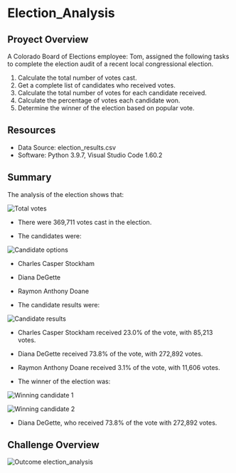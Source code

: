 # Election_Analysis

## Proyect Overview
A Colorado Board of Elections employee: Tom, assigned the following tasks to complete the election audit of a recent local congressional election.

1. Calculate the total number of votes cast.
2. Get a complete list of candidates who received votes.
3. Calculate the total number of votes for each candidate received.
4. Calculate the percentage of votes each candidate won.
5. Determine the winner of the election based on popular vote.

## Resources
- Data Source: election_results.csv
- Software: Python 3.9.7, Visual Studio Code 1.60.2

## Summary
The analysis of the election shows that:

![Total votes](https://user-images.githubusercontent.com/90433064/136664725-38b9c138-dd62-4c20-93c0-18853ac4b2f1.png)

- There were 369,711 votes cast in the election.

- The candidates were:

![Candidate options](https://user-images.githubusercontent.com/90433064/136664787-af4751ab-846a-481d-80dd-f8fa847a7425.png)

  - Charles Casper Stockham
  - Diana DeGette
  - Raymon Anthony Doane

- The candidate results were:

![Candidate results](https://user-images.githubusercontent.com/90433064/136664950-58909c7f-748a-4d7c-9f37-27e2b6ff3e9e.png)

  - Charles Casper Stockham received 23.0% of the vote, with 85,213 votes.
  - Diana DeGette received 73.8% of the vote, with 272,892 votes.
  - Raymon Anthony Doane received 3.1% of the vote, with 11,606 votes.

- The winner of the election was:

![Winning candidate 1](https://user-images.githubusercontent.com/90433064/136665044-366a1208-2303-44d8-835c-1832244957d6.png)

![Winning candidate 2](https://user-images.githubusercontent.com/90433064/136665051-8e995635-f1ec-4ed8-9e98-1ee2467cb3c2.png)

   - Diana DeGette, who received 73.8% of the vote with 272,892 votes.

## Challenge Overview

![Outcome election_analysis](https://user-images.githubusercontent.com/90433064/136664481-6e7e3eba-3ce8-432b-a80e-e12a567b8248.png)

